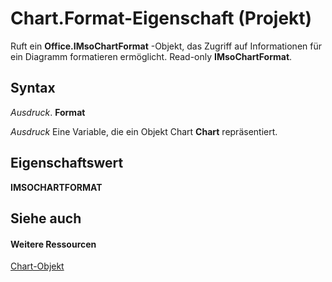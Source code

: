 
# Chart.Format-Eigenschaft (Projekt)
Ruft ein  **Office.IMsoChartFormat** -Objekt, das Zugriff auf Informationen für ein Diagramm formatieren ermöglicht. Read-only **IMsoChartFormat**.

## Syntax

 _Ausdruck_. **Format**

 _Ausdruck_ Eine Variable, die ein Objekt Chart **Chart** repräsentiert.


## Eigenschaftswert

 **IMSOCHARTFORMAT**


## Siehe auch


#### Weitere Ressourcen


[Chart-Objekt](810d4ec1-69d2-c432-b9da-57042b783b85.md)